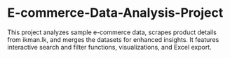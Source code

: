 # E-commerce-Data-Analysis-Project
 This project analyzes sample e-commerce data, scrapes product details from ikman.lk, and merges the datasets for enhanced insights. It features interactive search and filter functions, visualizations, and Excel export.
